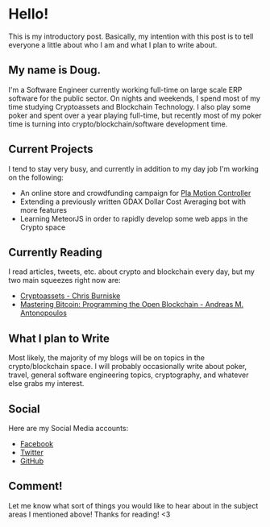# Hello!  

This is my introductory post.  Basically, my intention with this post is to tell everyone a little about who I am and what I plan to write about.

## My name is Doug.

I'm a Software Engineer currently working full-time on large scale ERP software for the public sector.  On nights and weekends, I spend most of my time studying Cryptoassets and Blockchain Technology.  I also play some poker and spent over a year playing full-time, but recently most of my poker time is turning into crypto/blockchain/software development time.

## Current Projects

I tend to stay very busy, and currently in addition to my day job I'm working on the following:

* An online store and crowdfunding campaign for [Pla Motion Controller](www.plarocks.com)
* Extending a previously written GDAX Dollar Cost Averaging bot with more features
* Learning MeteorJS in order to rapidly develop some web apps in the Crypto space

## Currently Reading

I read articles, tweets, etc. about crypto and blockchain every day, but my two main squeezes right now are:

* [Cryptoassets - Chris Burniske](http://amzn.to/2BTJddY)
* [Mastering Bitcoin: Programming the Open Blockchain - Andreas M. Antonopoulos](http://amzn.to/2DXthEU)

## What I plan to Write

Most likely, the majority of my blogs will be on topics in the crypto/blockchain space.  I will probably occasionally write about poker, travel, general software engineering topics, cryptography, and whatever else grabs my interest.

## Social

Here are my Social Media accounts:

* [Facebook](https://www.facebook.com/doug.lyford)  
* [Twitter](https://twitter.com/DougLyford)
* [GitHub](https://github.com/Douggyfr3sh)

## Comment!

Let me know what sort of things you would like to hear about in the subject areas I mentioned above!  Thanks for reading!  <3    
